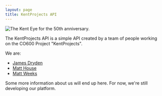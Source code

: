 ```yaml
---
layout: page
title: KentProjects API
---
```


![The Kent Eye for the 50th anniversary.](/img/kenteye.jpg)

The KentProjects API is a simple API created by a team of people working on the CO600 Project "KentProjects".

We are:

- [James Dryden](#)
- [Matt House](#)
- [Matt Weeks](#)

Some more information about us will end up here. For now, we're still developing our platform.